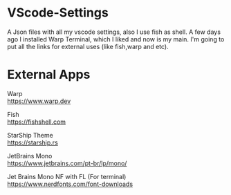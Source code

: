 # VScode-Settings
A Json files with all my vscode settings, also I use fish as shell. A few days ago I installed Warp Terminal, which I liked and now is my main. I'm going to put all the links for external uses (like fish,warp and etc).

# External Apps
Warp <br> 
https://www.warp.dev

Fish <br>
https://fishshell.com

StarShip Theme <br>
https://starship.rs

JetBrains Mono <Br>
https://www.jetbrains.com/pt-br/lp/mono/

Jet Brains Mono NF with FL (For terminal) <br>
https://www.nerdfonts.com/font-downloads


